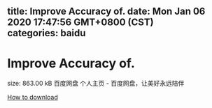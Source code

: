 
title: Improve Accuracy of.
date: Mon Jan 06 2020 17:47:56 GMT+0800 (CST)    
categories: baidu
---

# Improve Accuracy of.
size: 863.00 kB
 百度网盘 个人主页 - 百度网盘，让美好永远陪伴
 

[How to download](https://bpcam.bemobtrk.com/go/2ceec3aa-1ca2-46d6-b9ff-aaa5c184517c?jno=990)